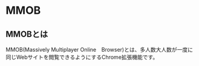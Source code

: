 # MMOB
## MMOBとは
MMOB(Massively Multiplayer Online　Browser)とは、多人数大人数が一度に同じWebサイトを閲覧できるようにするChrome拡張機能です。


